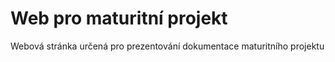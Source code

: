 # Web pro maturitní projekt

Webová stránka určená pro prezentování dokumentace maturitního projektu
